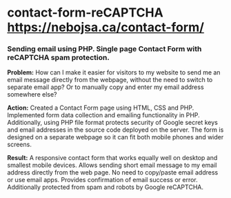 # contact-form-reCAPTCHA <https://nebojsa.ca/contact-form/>
### Sending email using PHP. Single page Contact Form with reCAPTCHA spam protection.

**Problem:** How can I make it easier for visitors to my website to send me an email message directly from the webpage, without the need to switch to separate email app? Or to manually copy and enter my email address somewhere else? 

**Action:** Created a Contact Form page using HTML, CSS and PHP. Implemented form data collection and emailing functionality in PHP. Additionally, using PHP file format protects security of Google secret keys and email addresses in the source code deployed on the server. The form is designed on a separate webpage so it can fit both mobile phones and wider screens. 

**Result:** A responsive contact form that works equally well on desktop and smallest mobile devices. Allows sending short email message to my email address directly from the web page. No need to copy/paste email address or use email apps. Provides confirmation of email success or error. Additionally protected from spam and robots by Google reCAPTCHA.
